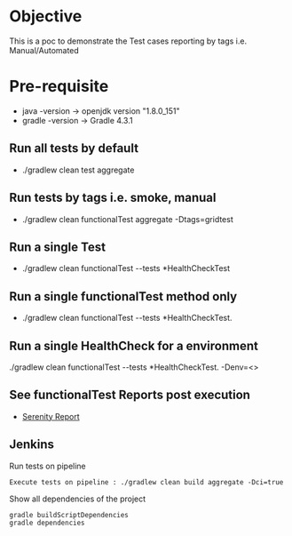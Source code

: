 #  Objective
This is a poc to demonstrate the Test cases reporting by tags i.e. Manual/Automated

#  Pre-requisite
- java -version   -> openjdk version "1.8.0_151"
- gradle -version -> Gradle 4.3.1

## Run all tests by default
- ./gradlew clean test aggregate

## Run tests by tags i.e. smoke, manual
- ./gradlew clean functionalTest aggregate -Dtags=gridtest

## Run a single Test
- ./gradlew clean functionalTest --tests *HealthCheckTest

## Run a single functionalTest method only
- ./gradlew clean functionalTest --tests *HealthCheckTest.<methodName>

## Run a single HealthCheck for a environment
./gradlew clean functionalTest --tests *HealthCheckTest.<methodName> -Denv=<>

## See functionalTest Reports post execution
- [Serenity Report](target/site/serenity/index.html)

## Jenkins

Run tests on pipeline 

    Execute tests on pipeline : ./gradlew clean build aggregate -Dci=true

Show all dependencies of the project 
    
    gradle buildScriptDependencies
    gradle dependencies


    